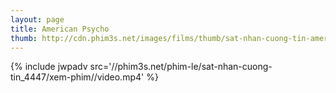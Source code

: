 ```yaml
---
layout: page
title: American Psycho
thumb: http://cdn.phim3s.net/images/films/thumb/sat-nhan-cuong-tin-american-psycho-2000.jpg
---
```

{% include jwpadv src='//phim3s.net/phim-le/sat-nhan-cuong-tin_4447/xem-phim//video.mp4' %}